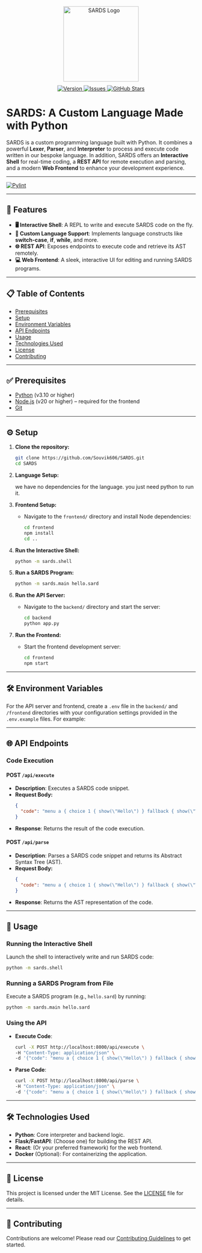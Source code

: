 <div align="center">
  <img src="media/logo.png" alt="SARDS Logo" style="padding:10px" width="200">
  <br>
  <a href="https://github.com/Souvik^06/SARDS/releases">
    <img src="https://img.shields.io/badge/0.0.4-teal?label=version" alt="Version">
  </a>
  <a href="https://github.com/Souvik^06/SARDS/issues">
    <img src="https://img.shields.io/github/issues/Souvik606/SARDS" alt="Issues">
  </a>
  <a href="https://github.com/Souvik^06/SARDS">
    <img src="https://img.shields.io/github/stars/Souvik606/SARDS" alt="GitHub Stars">
  </a>
</div>

# SARDS: A Custom Language Made with Python

SARDS is a custom programming language built with Python. It combines a powerful **Lexer**,
**Parser**, and **Interpreter** to process and execute code written in our bespoke language. In
addition, SARDS offers an **Interactive Shell** for real-time coding, a **REST API** for remote
execution and parsing, and a modern **Web Frontend** to enhance your development experience.

---

[//]: # ([![Tests]&#40;https://github.com/Souvik^06/SARDS/actions/workflows/run-tests.yml/badge.svg&#41;]&#40;https://github.com/Souvik^06/SARDS/actions/workflows/run-tests.yml&#41;)

[//]: # ([![Builds]&#40;https://github.com/Souvik^06/SARDS/actions/workflows/builds.yml/badge.svg&#41;]&#40;https://github.com/Souvik^06/SARDS/actions/workflows/builds.yml&#41;)
[![Pylint](https://github.com/Souvik606/SARDS/actions/workflows/pylint.yml/badge.svg)](https://github.com/Souvik606/SARDS/actions/workflows/pylint.yml)

---

## 🚀 Features

- **🖥️ Interactive Shell**: A REPL to write and execute SARDS code on the fly.
- **📜 Custom Language Support**: Implements language constructs like **switch-case**, **if**, **while**, and more.
- **🌐 REST API**: Exposes endpoints to execute code and retrieve its AST remotely.
- **💻 Web Frontend**: A sleek, interactive UI for editing and running SARDS programs.

---

## 📋 Table of Contents

- [Prerequisites](#-prerequisites)
- [Setup](#-setup)
- [Environment Variables](#-environment-variables)
- [API Endpoints](#-api-endpoints)
- [Usage](#-usage)
- [Technologies Used](#-technologies-used)
- [License](#-license)
- [Contributing](#-contributing)

---

## ✅ Prerequisites

- [Python](https://www.python.org/) (v3.10 or higher)
- [Node.js](https://nodejs.org/) (v20 or higher) – required for the frontend
- [Git](https://git-scm.com/)

---

## ⚙️ Setup

1. **Clone the repository:**
   ```bash
   git clone https://github.com/Souvik606/SARDS.git
   cd SARDS
   ```

2. **Language Setup:**

   we have no dependencies for the language. you just need python to run it.

3. **Frontend Setup:**
    - Navigate to the `frontend/` directory and install Node dependencies:
      ```bash
      cd frontend
      npm install
      cd ..
      ```

4. **Run the Interactive Shell:**
   ```bash
   python -m sards.shell
   ```

5. **Run a SARDS Program:**
   ```bash
   python -m sards.main hello.sard
   ```

6. **Run the API Server:**
    - Navigate to the `backend/` directory and start the server:
      ```bash
      cd backend
      python app.py
      ```

7. **Run the Frontend:**
    - Start the frontend development server:
      ```bash
      cd frontend
      npm start
      ```

---

## 🛠️ Environment Variables

For the API server and frontend, create a `.env` file in the `backend/` and `/frontend` directories with your
configuration settings provided in the `.env.example` files. For example:


---

## 🌐 API Endpoints

### Code Execution

#### **POST** `/api/execute`

- **Description**: Executes a SARDS code snippet.
- **Request Body:**
  ```json
  {
    "code": "menu a { choice 1 { show(\"Hello\") } fallback { show(\"World\") } }"
  }
  ```
- **Response**: Returns the result of the code execution.

#### **POST** `/api/parse`

- **Description**: Parses a SARDS code snippet and returns its Abstract Syntax Tree (AST).
- **Request Body:**
  ```json
  {
    "code": "menu a { choice 1 { show(\"Hello\") } fallback { show(\"World\") } }"
  }
  ```
- **Response**: Returns the AST representation of the code.

---

## 📌 Usage

### Running the Interactive Shell

Launch the shell to interactively write and run SARDS code:

```bash
python -m sards.shell
```

### Running a SARDS Program from File

Execute a SARDS program (e.g., `hello.sard`) by running:

```bash
python -m sards.main hello.sard
```

### Using the API

- **Execute Code**:
  ```bash
  curl -X POST http://localhost:8000/api/execute \
  -H "Content-Type: application/json" \
  -d '{"code": "menu a { choice 1 { show(\"Hello\") } fallback { show(\"World\") } }"}'
  ```

- **Parse Code**:
  ```bash
  curl -X POST http://localhost:8000/api/parse \
  -H "Content-Type: application/json" \
  -d '{"code": "menu a { choice 1 { show(\"Hello\") } fallback { show(\"World\") } }"}'
  ```

---

## 🛠️ Technologies Used

- **Python**: Core interpreter and backend logic.
- **Flask/FastAPI**: (Choose one) for building the REST API.
- **React**: (Or your preferred framework) for the web frontend.
- **Docker** (Optional): For containerizing the application.

---

## 📜 License

This project is licensed under the MIT License. See the [LICENSE](LICENSE) file for details.

---

## 🤝 Contributing

Contributions are welcome! Please read
our [Contributing Guidelines](https://github.com/Souvik^06/SARDS/blob/master/CONTRIBUTING.md) to get started.
